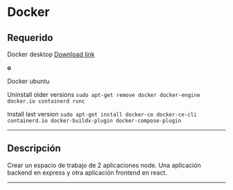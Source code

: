 # Docker 

## Requerido

Docker desktop [Download link](https://docs.docker.com/get-docker/)

**o**

Docker ubuntu

Uninstall older versions  `sudo apt-get remove docker docker-engine docker.io containerd runc`

Install last version `sudo apt-get install docker-ce docker-ce-cli containerd.io docker-buildx-plugin docker-compose-plugin`

---

## Descripción 

Crear un espacio de trabajo de 2 aplicaciones node. Una aplicación backend en express y otra aplicación frontend en react.

---
